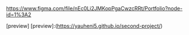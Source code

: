 https://www.figma.com/file/nEc0Li2JMKopPgaCwzcRRt/Portfolio?node-id=1%3A2

[preview]
[preview]:(https://yauheni5.github.io/second-project/)
